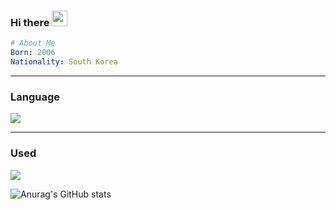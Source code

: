 <h3>
  Hi there
  <a id="waving">
    <img src="https://em-content.zobj.net/source/microsoft-teams/363/waving-hand_1f44b.png" width=25 />
  </a>
</h3>

```yml
# About Me
Born: 2006
Nationality: South Korea
```
<hr />

<a id="Language">
  <h3>Language</h3>
  <img src="https://skillicons.dev/icons?i=php,python,html,js" />
</a>

<hr />

<a id="Used">
  <h3>Used</h3>
  <img src="https://skillicons.dev/icons?i=idea,vscode" />
</a>

![Anurag's GitHub stats](https://github-readme-stats.vercel.app/api?username=m1ns30&show_icons=true&theme=radical)
